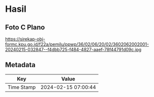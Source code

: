 # Hasil

## Foto C Plano

https://sirekap-obj-formc.kpu.go.id/f22a/pemilu/ppwp/36/02/06/20/02/3602062002001-20240215-032847--f4dbb725-f484-4827-aaef-78f44791d09c.jpg


## Metadata

| Key        | Value               |
| ---------- | ------------------- |
| Time Stamp | 2024-02-15 07:00:44 |



